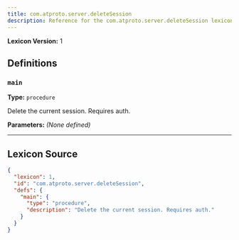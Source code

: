 ```yaml
---
title: com.atproto.server.deleteSession
description: Reference for the com.atproto.server.deleteSession lexicon
---
```

**Lexicon Version:** 1

## Definitions

<a name="main"></a>
### `main`

**Type:** `procedure`

Delete the current session. Requires auth.

**Parameters:** _(None defined)_


---

## Lexicon Source
```json
{
  "lexicon": 1,
  "id": "com.atproto.server.deleteSession",
  "defs": {
    "main": {
      "type": "procedure",
      "description": "Delete the current session. Requires auth."
    }
  }
}
```
